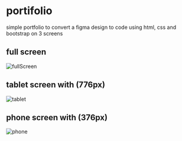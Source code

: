 # portifolio
simple portfolio to convert a figma design to code using html, css and bootstrap on 3 screens 

## full screen 

![fullScreen](https://user-images.githubusercontent.com/48841023/169721920-ae9ec203-1478-4a02-aba4-9a3af181d942.png)

## tablet screen with (776px)

![tablet](https://user-images.githubusercontent.com/48841023/169721951-bf62233f-1204-48a4-ba22-3e35db16f483.png)


## phone screen with (376px)

![phone](https://user-images.githubusercontent.com/48841023/169721969-28a06258-8c69-4a18-809b-aba5084d4fb5.png)

